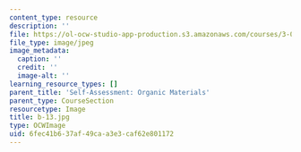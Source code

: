 ```yaml
---
content_type: resource
description: ''
file: https://ol-ocw-studio-app-production.s3.amazonaws.com/courses/3-091sc-introduction-to-solid-state-chemistry-fall-2010/6fec41b637af49caa3e3caf62e801172_b-13.jpg
file_type: image/jpeg
image_metadata:
  caption: ''
  credit: ''
  image-alt: ''
learning_resource_types: []
parent_title: 'Self-Assessment: Organic Materials'
parent_type: CourseSection
resourcetype: Image
title: b-13.jpg
type: OCWImage
uid: 6fec41b6-37af-49ca-a3e3-caf62e801172
---
```

